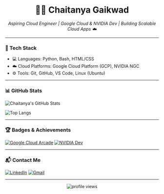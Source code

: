 
<h1 align="center">👨‍💻 Chaitanya Gaikwad</h1>
<p align="center">
  <i>Aspiring Cloud Engineer | Google Cloud & NVIDIA Dev | Building Scalable Cloud Apps ☁️</i>
</p>

---

### 🧠 Tech Stack

- 💻 Languages: Python, Bash, HTML/CSS
- ☁️ Cloud Platforms: Google Cloud Platform (GCP), NVIDIA NGC
- ⚙️ Tools: Git, GitHub, VS Code, Linux (Ubuntu)

---

### 📊 GitHub Stats

![Chaitanya's GitHub Stats](https://github-readme-stats.vercel.app/api?username=chaitanya-cloud26&show_icons=true&theme=radical)

![Top Langs](https://github-readme-stats.vercel.app/api/top-langs/?username=chaitanya-cloud26&layout=compact&theme=radical)

---

### 🏆 Badges & Achievements

[![Google Cloud Arcade](https://img.shields.io/badge/Google_Cloud-Arcade_Champion-FBC02D?style=for-the-badge&logo=googlecloud&logoColor=white)](https://www.cloudskillsboost.google)
[![NVIDIA Dev](https://img.shields.io/badge/NVIDIA-Developer-76B900?style=for-the-badge&logo=nvidia&logoColor=white)](https://developer.nvidia.com)

---

### 📬 Contact Me

[![LinkedIn](https://img.shields.io/badge/-LinkedIn-0A66C2?style=flat&logo=linkedin&logoColor=white)](https://www.linkedin.com/in/chaitanyagaikwad26)
[![Gmail](https://img.shields.io/badge/-Gmail-D14836?style=flat&logo=gmail&logoColor=white)](mailto:cg9838362@gmail.com)

---

<p align="center">
  <img src="https://komarev.com/ghpvc/?username=chaitanya-cloud26&label=Profile%20Views&color=brightgreen&style=flat" alt="profile views"/>
</p>
